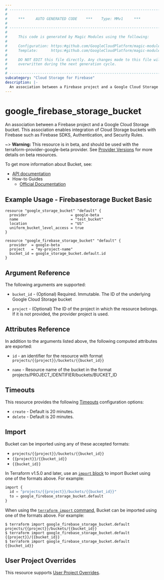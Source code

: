 ```yaml
---
# ----------------------------------------------------------------------------
#
#     ***     AUTO GENERATED CODE    ***    Type: MMv1     ***
#
# ----------------------------------------------------------------------------
#
#     This code is generated by Magic Modules using the following:
#
#     Configuration: https:#github.com/GoogleCloudPlatform/magic-modules/tree/main/mmv1/products/firebasestorage/Bucket.yaml
#     Template:      https:#github.com/GoogleCloudPlatform/magic-modules/tree/main/mmv1/templates/terraform/resource.html.markdown.tmpl
#
#     DO NOT EDIT this file directly. Any changes made to this file will be
#     overwritten during the next generation cycle.
#
# ----------------------------------------------------------------------------
subcategory: "Cloud Storage for Firebase"
description: |-
  An association between a Firebase project and a Google Cloud Storage bucket.
---
```


# google_firebase_storage_bucket

An association between a Firebase project and a Google Cloud Storage bucket.
This association enables integration of Cloud Storage buckets with Firebase such as Firebase SDKS, Authentication, and Security Rules.

~> **Warning:** This resource is in beta, and should be used with the terraform-provider-google-beta provider.
See [Provider Versions](https://terraform.io/docs/providers/google/guides/provider_versions.html) for more details on beta resources.

To get more information about Bucket, see:

* [API documentation](https://firebase.google.com/docs/reference/rest/storage/rest/v1beta/projects.buckets)
* How-to Guides
    * [Official Documentation](https://firebase.google.com/docs/storage/)

## Example Usage - Firebasestorage Bucket Basic


```hcl
resource "google_storage_bucket" "default" {
  provider                    = google-beta
  name                        = "test_bucket"
  location                    = "US"
  uniform_bucket_level_access = true
}

resource "google_firebase_storage_bucket" "default" {
  provider  = google-beta
  project   = "my-project-name"
  bucket_id = google_storage_bucket.default.id
}
```

## Argument Reference

The following arguments are supported:



* `bucket_id` -
  (Optional)
  Required. Immutable. The ID of the underlying Google Cloud Storage bucket

* `project` - (Optional) The ID of the project in which the resource belongs.
    If it is not provided, the provider project is used.



## Attributes Reference

In addition to the arguments listed above, the following computed attributes are exported:

* `id` - an identifier for the resource with format `projects/{{project}}/buckets/{{bucket_id}}`

* `name` -
  Resource name of the bucket in the format projects/PROJECT_IDENTIFIER/buckets/BUCKET_ID


## Timeouts

This resource provides the following
[Timeouts](https://developer.hashicorp.com/terraform/plugin/sdkv2/resources/retries-and-customizable-timeouts) configuration options:

- `create` - Default is 20 minutes.
- `delete` - Default is 20 minutes.

## Import


Bucket can be imported using any of these accepted formats:

* `projects/{{project}}/buckets/{{bucket_id}}`
* `{{project}}/{{bucket_id}}`
* `{{bucket_id}}`


In Terraform v1.5.0 and later, use an [`import` block](https://developer.hashicorp.com/terraform/language/import) to import Bucket using one of the formats above. For example:

```tf
import {
  id = "projects/{{project}}/buckets/{{bucket_id}}"
  to = google_firebase_storage_bucket.default
}
```

When using the [`terraform import` command](https://developer.hashicorp.com/terraform/cli/commands/import), Bucket can be imported using one of the formats above. For example:

```
$ terraform import google_firebase_storage_bucket.default projects/{{project}}/buckets/{{bucket_id}}
$ terraform import google_firebase_storage_bucket.default {{project}}/{{bucket_id}}
$ terraform import google_firebase_storage_bucket.default {{bucket_id}}
```

## User Project Overrides

This resource supports [User Project Overrides](https://registry.terraform.io/providers/hashicorp/google/latest/docs/guides/provider_reference#user_project_override).
